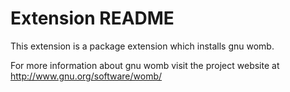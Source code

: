 # Extension README

This extension is a package extension which installs gnu womb.

For more information about gnu womb visit the project website at
http://www.gnu.org/software/womb/


